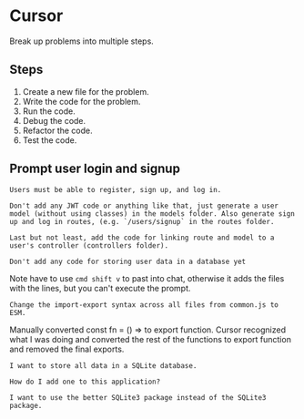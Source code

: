 # Cursor

Break up problems into multiple steps.

## Steps

1. Create a new file for the problem.
2. Write the code for the problem.
3. Run the code.
4. Debug the code.
5. Refactor the code.
6. Test the code.

## Prompt user login and signup

```text
Users must be able to register, sign up, and log in.

Don't add any JWT code or anything like that, just generate a user model (without using classes) in the models folder. Also generate sign up and log in routes, (e.g. `/users/signup` in the routes folder.

Last but not least, add the code for linking route and model to a user's controller (controllers folder).

Don't add any code for storing user data in a database yet

```

Note have to use `cmd shift v` to past into chat, otherwise it adds the files with the lines, but you can't execute the prompt.


```text
Change the import-export syntax across all files from common.js to ESM.
```

Manually converted const fn = () => to export function. Cursor recognized what I was doing and converted the rest of the functions to export function and removed the final exports.

```text
I want to store all data in a SQLite database.

How do I add one to this application?
```

```text
I want to use the better SQLite3 package instead of the SQLite3 package.
```
